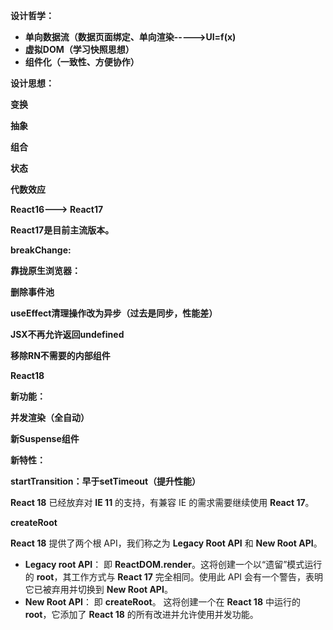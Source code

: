 **设计哲学：**

* **单向数据流（数据页面绑定、单向渲染----->UI=f(x)**
* **虚拟DOM（学习快照思想）**
* **组件化（一致性、方便协作）**

**设计思想：**

**变换**

**抽象**

**组合**

**状态**

**代数效应**

**React16---> React17**

**React17是目前主流版本。**

**breakChange:**

**靠拢原生浏览器：**

**删除事件池**

**useEffect清理操作改为异步（过去是同步，性能差）**

**JSX不再允许返回undefined**

**移除RN不需要的内部组件**

**React18**

**新功能：**

**并发渲染（全自动）**

**新Suspense组件**

**新特性：**

**startTransition：早于setTimeout（提升性能）**

**React 18** 已经放弃对 **IE 11** 的支持，有兼容 IE 的需求需要继续使用 **React 17**。

**createRoot**

**React 18** 提供了两个根 API，我们称之为 **Legacy Root API** 和 **New Root API**。

* **Legacy root API**： 即 **ReactDOM.render**。这将创建一个以“遗留”模式运行的 **root**，其工作方式与 **React 17** 完全相同。使用此 API 会有一个警告，表明它已被弃用并切换到 **New Root API**。
* **New Root API**： 即 **createRoot**。 这将创建一个在 **React 18** 中运行的 **root**，它添加了 **React 18** 的所有改进并允许使用并发功能。
